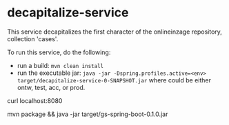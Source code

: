 # decapitalize-service

This service decapitalizes the first character of the onlineinzage repository, collection 'cases'.

To run this service, do the following:
- run a build: `mvn clean install`
- run the executable jar: `java -jar -Dspring.profiles.active=<env> target/decapitalize-service-0-SNAPSHOT.jar`
where <env> could be either ontw, test, acc, or prod.

curl localhost:8080

mvn package && java -jar target/gs-spring-boot-0.1.0.jar